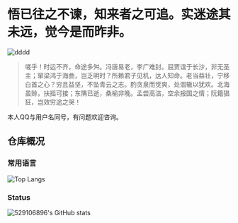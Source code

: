 # 悟已往之不谏，知来者之可追。实迷途其未远，觉今是而昨非。

 ![dddd](https://img.shields.io/badge/%E5%8E%9F%E7%A5%9EUID-208141029-green)

> 嗟乎！时运不齐，命途多舛。冯唐易老，李广难封。屈贾谊于长沙，非无圣主；窜梁鸿于海曲，岂乏明时？所赖君子见机，达人知命。老当益壮，宁移白首之心？穷且益坚，不坠青云之志。酌贪泉而觉爽，处涸辙以犹欢。北海虽赊，扶摇可接；东隅已逝，桑榆非晚。孟尝高洁，空余报国之情；阮籍猖狂，岂效穷途之哭！

本人QQ与用户名同号，有问题欢迎咨询。

## 仓库概况

 ### 常用语言

 ![Top Langs](https://github-readme-stats.zohan.tech/api/top-langs/?username=529106896&layout=compact)

### Status

 ![529106896's GitHub stats](https://github-readme-stats.zohan.tech/api?username=529106896&show_icons=true&theme=tokyonight)
